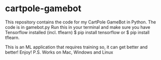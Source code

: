 # cartpole-gamebot
This repository contains the code for my CartPole GameBot in Python.
The code is in gamebot.py
Run this in your terminal and make sure you have Tensorflow installed (incl. tflearn) $ pip install tensorflow or $ pip install tflearn.

This is an ML application that requires training so, it can get better and better! Enjoy! 
P.S. Works on Mac, Windows and Linux
